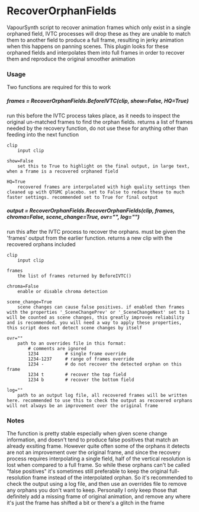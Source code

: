 # RecoverOrphanFields

VapourSynth script to recover animation frames which only exist in a single orphaned field, IVTC processes will drop these as they are unable to match them to another field to produce a full frame, resulting in jerky animation when this happens on panning scenes. This plugin looks for these orphaned fields and interpolates them into full frames in order to recover them and reproduce the original smoother animation

### Usage
Two functions are required for this to work 

##### frames = RecoverOrphanFields.BeforeIVTC(clip, show=False, HQ=True)
run this before the IVTC process takes place, as it needs to inspect the original un-matched frames to find the orphan fields. returns a list of frames needed by the recovery function, do not use these for anything other than feeding into the next function

```
clip
    input clip
    
show=False
    set this to True to highlight on the final output, in large text, when a frame is a recovered orphaned field

HQ=True
    recovered frames are interpolated with high quality settings then cleaned up with QTGMC placebo. set to False to reduce these to much faster settings. recommended set to True for final output
```

##### output = RecoverOrphanFields.RecoverOrphanFields(clip, frames, chroma=False, scene_change=True, ovr="", log="")
run this after the IVTC process to recover the orphans. must be given the 'frames' output from the earlier function. returns a new clip with the recovered orphans included

```
clip
    input clip

frames
    the list of frames returned by BeforeIVTC()

chroma=False
    enable or disable chroma detection

scene_change=True
    scene changes can cause false positives. if enabled then frames with the properties '_SceneChangePrev' or '_SceneChangeNext' set to 1 will be counted as scene changes, this greatly improves reliability and is recommended. you will need a way to apply these properties, this script does not detect scene changes by itself

ovr=""
    path to an overrides file in this format:
        # comments are ignored
        1234          # single frame override
        1234-1237     # range of frames override
        1234 -        # do not recover the detected orphan on this frame
        1234 t        # recover the top field
        1234 b        # recover the bottom field

log=""
    path to an output log file, all recovered frames will be written here. recommended to use this to check the output as recovered orphans will not always be an improvement over the original frame
```

### Notes
The function is pretty stable especially when given scene change information, and doesn't tend to produce false positives that match an already exsiting frame. However quite often some of the orphans it detects are not an improvement over the original frame, and since the recovery process requires interpolating a single field, half of the vertical resolution is lost when compared to a full frame. So while these orphans can't be called "false positives" it's sometimes still preferable to keep the original full-resolution frame instead of the interpolated orphan. So it's recommended to check the output using a log file, and then use an overrides file to remove any orphans you don't want to keep. Personally I only keep those that definitely add a missing frame of original animation, and remove any where it's just the frame has shifted a bit or there's a glitch in the frame
